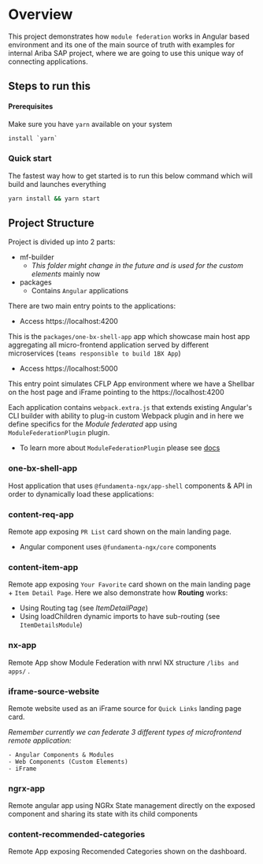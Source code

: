 # Overview

This project demonstrates how `module federation` works in Angular based environment and its
one of the main source of truth with examples for internal Ariba SAP project, where we are going to use this 
unique way of connecting applications. 


## Steps to run this

#### Prerequisites

Make sure you have `yarn` available on your system
```html
install `yarn`
```
  

### Quick start

The fastest way how to get started is to run this below command which will build and launches 
everything 

```bash
yarn install && yarn start
```

## Project Structure

Project is divided up into 2 parts:
 - mf-builder
    - _This folder might change in the future and is used for the custom elements_ mainly now
 - packages 
    - Contains `Angular` applications
    
    
There are two main entry points to the applications:

- Access https://localhost:4200

This is the `packages/one-bx-shell-app` app which showcase main host app aggregating all 
micro-frontend application served by different microservices (`teams responsible to build 1BX App`) 



- Access https://localhost:5000

This entry point simulates CFLP App environment where we have a Shellbar on the host page and iFrame pointing
to the https://localhost:4200

Each application contains `webpack.extra.js` that extends existing Angular's CLI builder with ability to 
plug-in custom Webpack plugin and in here we define specifics for the _Module federated_ app using 
`ModuleFederationPlugin` plugin.

 - To learn more about `ModuleFederationPlugin` please see [docs](https://webpack.js.org/concepts/module-federation/)
 
 
### one-bx-shell-app

Host application that uses `@fundamenta-ngx/app-shell` components & API in order to dynamically load these applications:

### content-req-app

Remote app exposing `PR List` card shown on the main landing page.
 - Angular component uses `@fundamenta-ngx/core` components

### content-item-app

Remote app exposing `Your Favorite` card shown on the main landing page + `Item Detail Page`. Here we also 
demonstrate how **Routing** works:
 - Using Routing tag (see _ItemDetailPage_)
 - Using loadChildren dynamic imports to have sub-routing (see `ItemDetailsModule`)
 
### nx-app

Remote App show Module Federation with nrwl NX structure `/libs and apps/` .

### iframe-source-website

Remote website used as an iFrame source for `Quick Links` landing page card.

  _Remember currently we can federate 3 different types of microfrontend remote application:_
     
    - Angular Components & Modules
    - Web Components (Custom Elements)
    - iFrame 



### ngrx-app

Remote angular app using NGRx State management directly on the exposed component and sharing its state
with its child components


### content-recommended-categories

Remote App exposing Recomended Categories shown on the dashboard.





